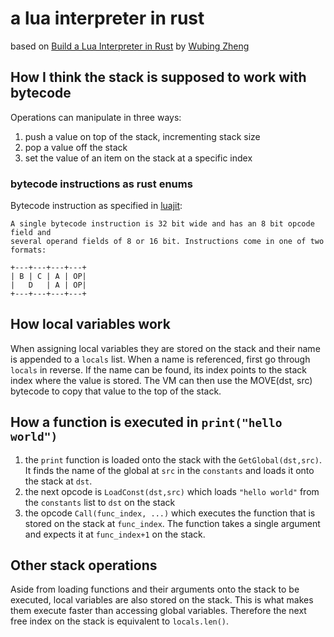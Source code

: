 # a lua interpreter in rust

based on [Build a Lua Interpreter in Rust](https://wubingzheng.github.io/build-lua-in-rust/en)
by [Wubing Zheng](https://github.com/WuBingzheng)


## How I think the stack is supposed to work with bytecode

Operations can manipulate in three ways:

1. push a value on top of the stack, incrementing stack size
2. pop a value off the stack
3. set the value of an item on the stack at a specific index


### bytecode instructions as rust enums

Bytecode instruction as specified in [luajit](https://luajit.org/):

```
A single bytecode instruction is 32 bit wide and has an 8 bit opcode field and
several operand fields of 8 or 16 bit. Instructions come in one of two formats:

+---+---+---+---+
| B | C | A | OP|
|   D   | A | OP|
+---+---+---+---+
```

## How local variables work

When assigning local variables they are stored on the stack and their name is appended to a `locals` list.
When a name is referenced, first go through `locals` in reverse. If the name can be found, its index points to the
stack index where the value is stored. The VM can then use the MOVE(dst, src) bytecode to copy that value to the top
of the stack.


## How a function is executed in `print("hello world")`

1. the `print` function is loaded onto the stack with the `GetGlobal(dst,src)`. It finds the name of the global at
`src` in the `constants` and loads it onto the stack at `dst`.
2. the next opcode is `LoadConst(dst,src)` which loads `"hello world"` from the `constants` list to `dst` on the stack
3. the opcode `Call(func_index, ...)` which executes the function that is stored on the stack at `func_index`. The
function takes a single argument and expects it at `func_index+1` on the stack.

## Other stack operations

Aside from loading functions and their arguments onto the stack to be executed, local variables are also stored on the
stack. This is what makes them execute faster than accessing global variables.
Therefore the next free index on the stack is equivalent to `locals.len()`.
